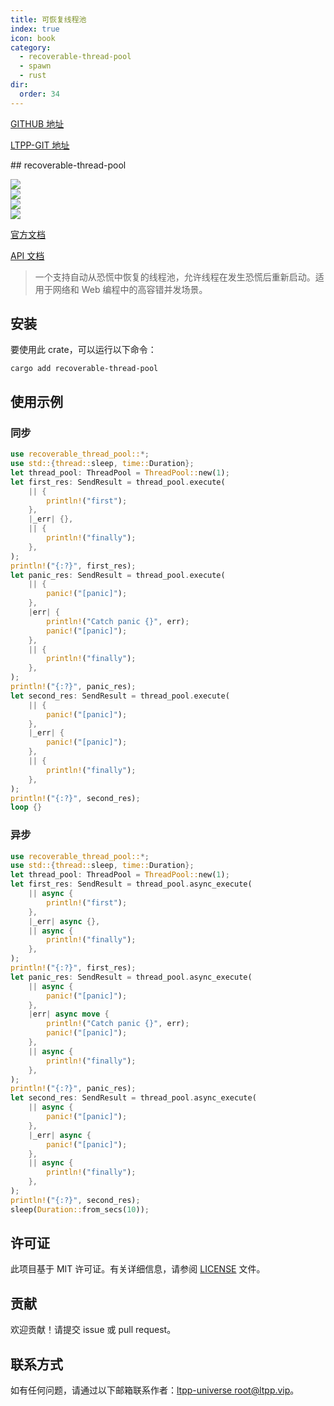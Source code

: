 ```yaml
---
title: 可恢复线程池
index: true
icon: book
category:
  - recoverable-thread-pool
  - spawn
  - rust
dir:
  order: 34
---
```


[GITHUB 地址](https://github.com/ltpp-universe/recoverable-thread-pool)

[LTPP-GIT 地址](https://git.ltpp.vip/root/recoverable-thread-pool)

<Share colorful />
<Catalog />
## recoverable-thread-pool

[![](https://img.shields.io/crates/v/recoverable-thread-pool.svg)](https://crates.io/crates/recoverable-thread-pool)<br>
[![](https://docs.rs/recoverable-thread-pool/badge.svg)](https://docs.rs/recoverable-thread-pool)<br>
[![](https://img.shields.io/crates/l/recoverable-thread-pool.svg)](./LICENSE)<br>
[![](https://github.com/ltpp-universe/recoverable-thread-pool/workflows/Rust/badge.svg)](https://github.com/ltpp-universe/recoverable-thread-pool/actions?query=workflow:Rust)

[官方文档](https://docs.ltpp.vip/recoverable-thread-pool/)

[API 文档](https://docs.rs/recoverable-thread-pool/latest/recoverable_thread_pool/)

> 一个支持自动从恐慌中恢复的线程池，允许线程在发生恐慌后重新启动。适用于网络和 Web 编程中的高容错并发场景。

## 安装

要使用此 crate，可以运行以下命令：

```shell
cargo add recoverable-thread-pool
```

## 使用示例

### 同步

```rust
use recoverable_thread_pool::*;
use std::{thread::sleep, time::Duration};
let thread_pool: ThreadPool = ThreadPool::new(1);
let first_res: SendResult = thread_pool.execute(
    || {
        println!("first");
    },
    |_err| {},
    || {
        println!("finally");
    },
);
println!("{:?}", first_res);
let panic_res: SendResult = thread_pool.execute(
    || {
        panic!("[panic]");
    },
    |err| {
        println!("Catch panic {}", err);
        panic!("[panic]");
    },
    || {
        println!("finally");
    },
);
println!("{:?}", panic_res);
let second_res: SendResult = thread_pool.execute(
    || {
        panic!("[panic]");
    },
    |_err| {
        panic!("[panic]");
    },
    || {
        println!("finally");
    },
);
println!("{:?}", second_res);
loop {}
```

### 异步

```rust
use recoverable_thread_pool::*;
use std::{thread::sleep, time::Duration};
let thread_pool: ThreadPool = ThreadPool::new(1);
let first_res: SendResult = thread_pool.async_execute(
    || async {
        println!("first");
    },
    |_err| async {},
    || async {
        println!("finally");
    },
);
println!("{:?}", first_res);
let panic_res: SendResult = thread_pool.async_execute(
    || async {
        panic!("[panic]");
    },
    |err| async move {
        println!("Catch panic {}", err);
        panic!("[panic]");
    },
    || async {
        println!("finally");
    },
);
println!("{:?}", panic_res);
let second_res: SendResult = thread_pool.async_execute(
    || async {
        panic!("[panic]");
    },
    |_err| async {
        panic!("[panic]");
    },
    || async {
        println!("finally");
    },
);
println!("{:?}", second_res);
sleep(Duration::from_secs(10));
```

## 许可证

此项目基于 MIT 许可证。有关详细信息，请参阅 [LICENSE](LICENSE) 文件。

## 贡献

欢迎贡献！请提交 issue 或 pull request。

## 联系方式

如有任何问题，请通过以下邮箱联系作者：[ltpp-universe <root@ltpp.vip>](mailto:root@ltpp.vip)。

<Bottom />
